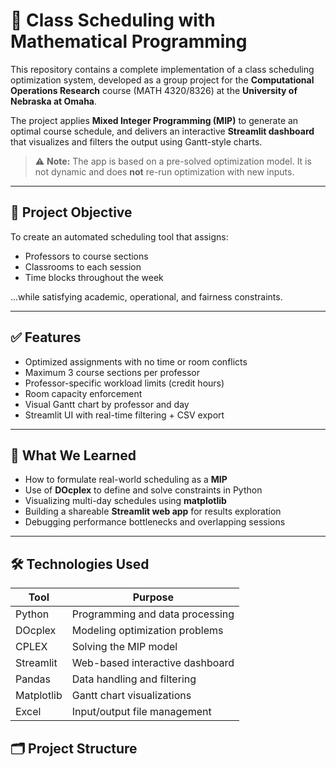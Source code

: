 # 📘 Class Scheduling with Mathematical Programming

This repository contains a complete implementation of a class scheduling optimization system, developed as a group project for the **Computational Operations Research** course (MATH 4320/8326) at the **University of Nebraska at Omaha**.

The project applies **Mixed Integer Programming (MIP)** to generate an optimal course schedule, and delivers an interactive **Streamlit dashboard** that visualizes and filters the output using Gantt-style charts.

> ⚠️ **Note:** The app is based on a pre-solved optimization model. It is not dynamic and does **not** re-run optimization with new inputs.

---

## 🎯 Project Objective

To create an automated scheduling tool that assigns:
- Professors to course sections
- Classrooms to each session
- Time blocks throughout the week

…while satisfying academic, operational, and fairness constraints.

---

## ✅ Features

- Optimized assignments with no time or room conflicts
- Maximum 3 course sections per professor
- Professor-specific workload limits (credit hours)
- Room capacity enforcement
- Visual Gantt chart by professor and day
- Streamlit UI with real-time filtering + CSV export

---

## 🧠 What We Learned

- How to formulate real-world scheduling as a **MIP**
- Use of **DOcplex** to define and solve constraints in Python
- Visualizing multi-day schedules using **matplotlib**
- Building a shareable **Streamlit web app** for results exploration
- Debugging performance bottlenecks and overlapping sessions

---

## 🛠️ Technologies Used

| Tool         | Purpose                         |
|--------------|----------------------------------|
| Python       | Programming and data processing |
| DOcplex      | Modeling optimization problems  |
| CPLEX        | Solving the MIP model           |
| Streamlit    | Web-based interactive dashboard |
| Pandas       | Data handling and filtering     |
| Matplotlib   | Gantt chart visualizations      |
| Excel        | Input/output file management    |

## 🗂️ Project Structure
